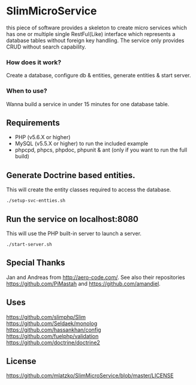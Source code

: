 # SlimMicroService
this piece of software provides a skeleton to create micro services which has
one or multiple single RestFul(Like) interface which represents a database
tables without foreign key handling. The service only provides CRUD without
search capability.

### How does it work?
Create a database, configure db & entities, generate entities & start server.

### When to use?
Wanna build a service in under 15 minutes for one database table.

## Requirements
* PHP (v5.6.X or higher)
* MySQL (v5.5.X or higher) to run the included example
* phpcpd, phpcs, phpdoc, phpunit & ant (only if you want to run the full build)

## Generate Doctrine based entities.
This will create the entity classes required to access the database.
```
./setup-svc-entties.sh
```

## Run the service on localhost:8080
This will use the PHP built-in server to launch a server.
```
./start-server.sh
```

## Special Thanks
Jan and Andreas from http://aero-code.com/. See also their repositories
https://github.com/PiMastah and https://github.com/amandiel.

## Uses
https://github.com/slimphp/Slim<br>
https://github.com/Seldaek/monolog<br>
https://github.com/hassankhan/config<br>
https://github.com/fuelphp/validation<br>
https://github.com/doctrine/doctrine2

## License
https://github.com/mlatzko/SlimMicroService/blob/master/LICENSE
